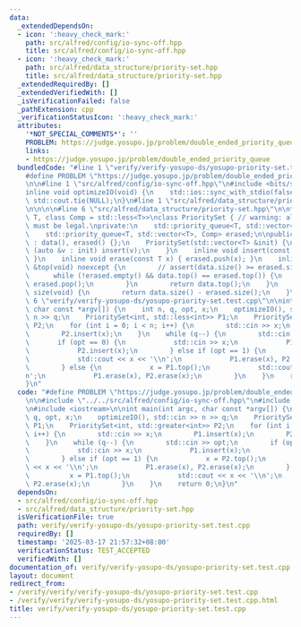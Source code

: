```yaml
---
data:
  _extendedDependsOn:
  - icon: ':heavy_check_mark:'
    path: src/alfred/config/io-sync-off.hpp
    title: src/alfred/config/io-sync-off.hpp
  - icon: ':heavy_check_mark:'
    path: src/alfred/data_structure/priority-set.hpp
    title: src/alfred/data_structure/priority-set.hpp
  _extendedRequiredBy: []
  _extendedVerifiedWith: []
  _isVerificationFailed: false
  _pathExtension: cpp
  _verificationStatusIcon: ':heavy_check_mark:'
  attributes:
    '*NOT_SPECIAL_COMMENTS*': ''
    PROBLEM: https://judge.yosupo.jp/problem/double_ended_priority_queue
    links:
    - https://judge.yosupo.jp/problem/double_ended_priority_queue
  bundledCode: "#line 1 \"verify/verify-yosupo-ds/yosupo-priority-set.test.cpp\"\n\
    #define PROBLEM \"https://judge.yosupo.jp/problem/double_ended_priority_queue\"\
    \n\n#line 1 \"src/alfred/config/io-sync-off.hpp\"\n#include <bits/stdc++.h>\n\n\
    inline void optimizeIO(void) {\n    std::ios::sync_with_stdio(false);\n    std::cin.tie(NULL),\
    \ std::cout.tie(NULL);\n}\n#line 1 \"src/alfred/data_structure/priority-set.hpp\"\
    \n\n\n\n#line 6 \"src/alfred/data_structure/priority-set.hpp\"\n\ntemplate <class\
    \ T, class Comp = std::less<T>>\nclass PrioritySet { // warning: all erase operations\
    \ must be legal.\nprivate:\n    std::priority_queue<T, std::vector<T>, Comp> data;\n\
    \    std::priority_queue<T, std::vector<T>, Comp> erased;\n\npublic:\n    PrioritySet(void)\
    \ : data(), erased() {};\n    PrioritySet(std::vector<T> &init) {\n        for\
    \ (auto &v : init) insert(v);\n    }\n    inline void insert(const T x) { data.push(x);\
    \ }\n    inline void erase(const T x) { erased.push(x); }\n    inline const T\
    \ &top(void) noexcept {\n        // assert(data.size() >= erased.size());\n  \
    \      while (!erased.empty() && data.top() == erased.top()) {\n            data.pop(),\
    \ erased.pop();\n        }\n        return data.top();\n    }\n    inline size_t\
    \ size(void) {\n        return data.size() - erased.size();\n    }\n};\n\n\n#line\
    \ 6 \"verify/verify-yosupo-ds/yosupo-priority-set.test.cpp\"\n\nint main(int argc,\
    \ char const *argv[]) {\n    int n, q, opt, x;\n    optimizeIO(), std::cin >>\
    \ n >> q;\n    PrioritySet<int, std::less<int>> P1;\n    PrioritySet<int, std::greater<int>>\
    \ P2;\n    for (int i = 0; i < n; i++) {\n        std::cin >> x;\n        P1.insert(x);\n\
    \        P2.insert(x);\n    }\n    while (q--) {\n        std::cin >> opt;\n \
    \       if (opt == 0) {\n            std::cin >> x;\n            P1.insert(x);\n\
    \            P2.insert(x);\n        } else if (opt == 1) {\n            x = P2.top();\n\
    \            std::cout << x << '\\n';\n            P1.erase(x), P2.erase(x);\n\
    \        } else {\n            x = P1.top();\n            std::cout << x << '\\\
    n';\n            P1.erase(x), P2.erase(x);\n        }\n    }\n    return 0;\n\
    }\n"
  code: "#define PROBLEM \"https://judge.yosupo.jp/problem/double_ended_priority_queue\"\
    \n\n#include \"../../src/alfred/config/io-sync-off.hpp\"\n#include \"../../src/alfred/data_structure/priority-set.hpp\"\
    \n#include <iostream>\n\nint main(int argc, char const *argv[]) {\n    int n,\
    \ q, opt, x;\n    optimizeIO(), std::cin >> n >> q;\n    PrioritySet<int, std::less<int>>\
    \ P1;\n    PrioritySet<int, std::greater<int>> P2;\n    for (int i = 0; i < n;\
    \ i++) {\n        std::cin >> x;\n        P1.insert(x);\n        P2.insert(x);\n\
    \    }\n    while (q--) {\n        std::cin >> opt;\n        if (opt == 0) {\n\
    \            std::cin >> x;\n            P1.insert(x);\n            P2.insert(x);\n\
    \        } else if (opt == 1) {\n            x = P2.top();\n            std::cout\
    \ << x << '\\n';\n            P1.erase(x), P2.erase(x);\n        } else {\n  \
    \          x = P1.top();\n            std::cout << x << '\\n';\n            P1.erase(x),\
    \ P2.erase(x);\n        }\n    }\n    return 0;\n}\n"
  dependsOn:
  - src/alfred/config/io-sync-off.hpp
  - src/alfred/data_structure/priority-set.hpp
  isVerificationFile: true
  path: verify/verify-yosupo-ds/yosupo-priority-set.test.cpp
  requiredBy: []
  timestamp: '2025-03-17 21:57:32+08:00'
  verificationStatus: TEST_ACCEPTED
  verifiedWith: []
documentation_of: verify/verify-yosupo-ds/yosupo-priority-set.test.cpp
layout: document
redirect_from:
- /verify/verify/verify-yosupo-ds/yosupo-priority-set.test.cpp
- /verify/verify/verify-yosupo-ds/yosupo-priority-set.test.cpp.html
title: verify/verify-yosupo-ds/yosupo-priority-set.test.cpp
---
```


